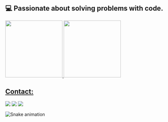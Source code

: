 ## 💻 Passionate about solving problems with code.

<div>
<a href="https://github.com/luis-kmd">
<img loading="lazy" height="180em" src="https://github-readme-stats.vercel.app/api?username=luis-kmd&show_icons=true&hide=contribs,prs&cache_seconds=86400&theme=calm"/>
<img loading="lazy" height="180em" src="https://github-readme-stats.vercel.app/api?username=luis-kmd&show_icons=true&theme=dracula&include_all_commits=true&count_private=true"/>
</div>


## Contact:

<div>
<a href="https://www.linkedin.com/in/luis-gabriel-souza-rocha-278aa5239/" target="_blank"><img loading="lazy" src="https://img.shields.io/badge/-LinkedIn-%230077B5?style=for-the-badge&logo=linkedin&logoColor=white" target="_blank"></a>
<a href="https://instagram.com/luis_kmd" target="_blank"><img loading="lazy" src="https://img.shields.io/badge/-Instagram-%23E4405F?style=for-the-badge&logo=instagram&logoColor=white" target="_blank"></a>
<a href = "mailto:gabrielkmd@gmail.com"><img loading="lazy" src="https://img.shields.io/badge/Gmail-D14836?style=for-the-badge&logo=gmail&logoColor=white" target="_blank"></a> 
</div>

![Snake animation](https://github.com/seu-usuário-aqui/luis-kmd/blob/output/github-contribution-grid-snake.svg)
